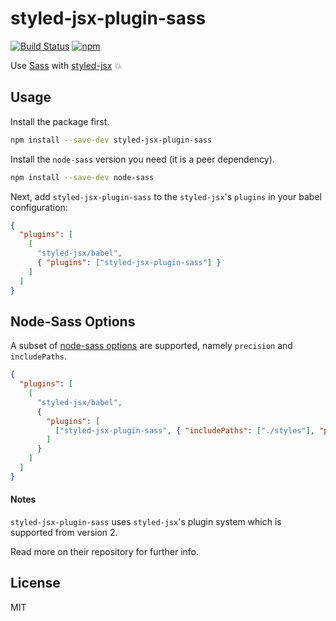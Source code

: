 # styled-jsx-plugin-sass

[![Build Status](https://travis-ci.org/giuseppeg/styled-jsx-plugin-sass.svg?branch=master)](https://travis-ci.org/giuseppeg/styled-jsx-plugin-sass)
[![npm](https://img.shields.io/npm/v/styled-jsx-plugin-sass.svg)](https://www.npmjs.com/package/styled-jsx-plugin-sass)

Use [Sass](http://sass-lang.com/) with [styled-jsx](https://github.com/zeit/styled-jsx) 💥

## Usage

Install the package first.

```bash
npm install --save-dev styled-jsx-plugin-sass
```

Install the `node-sass` version you need (it is a peer dependency).

```bash
npm install --save-dev node-sass
```

Next, add `styled-jsx-plugin-sass` to the `styled-jsx`'s `plugins` in your babel configuration:

```json
{
  "plugins": [
    [
      "styled-jsx/babel",
      { "plugins": ["styled-jsx-plugin-sass"] }
    ]
  ]
}
```

## Node-Sass Options

A subset of [node-sass options](https://github.com/sass/node-sass#options) are supported, namely `precision` and `includePaths`.

```json
{
  "plugins": [
    [
      "styled-jsx/babel",
      {
        "plugins": [
          ["styled-jsx-plugin-sass", { "includePaths": ["./styles"], "precision": 2 }]
        ]
      }
    ]
  ]
}
```

#### Notes

`styled-jsx-plugin-sass` uses `styled-jsx`'s plugin system which is supported from version 2.

Read more on their repository for further info.

## License

MIT

